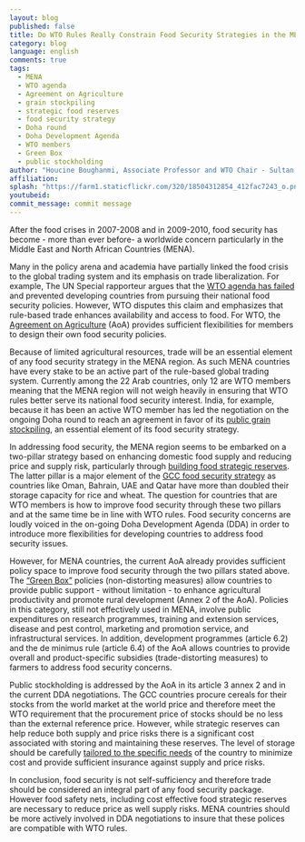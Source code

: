 ```yaml
---
layout: blog
published: false
title: Do WTO Rules Really Constrain Food Security Strategies in the MENA Region?
category: blog
language: english
comments: true
tags: 
  - MENA
  - WTO agenda
  - Agreement on Agriculture
  - grain stockpiling
  - strategic food reserves
  - food security strategy
  - Doha round
  - Doha Development Agenda
  - WTO members
  - Green Box
  - public stockholding
author: "Houcine Boughanmi, Associate Professor and WTO Chair - Sultan Qaboos University"
affiliation: 
splash: "https://farm1.staticflickr.com/320/18504312854_412fac7243_o.png"
youtubeid: 
commit_message: commit message
---
```

After the food crises in 2007-2008 and in 2009-2010, food security has become - more than ever before- a worldwide concern particularly in the Middle East and North African Countries (MENA).  
<!-- more -->

Many in the policy arena and academia have partially linked the food crisis to the global trading system and its emphasis on trade liberalization.  For example, The UN Special rapporteur argues that the [WTO agenda has failed](https://www.wto.org/english/news_e/news11_e/deschutter_2011_e.pdf) and prevented developing countries from pursuing their national food security policies. However, WTO disputes this claim and emphasizes that rule-based trade enhances availability and access to food. For WTO, the [Agreement on Agriculture](https://www.wto.org/english/news_e/news11_e/deschutter_2011_e.pdf) (AoA) provides sufficient flexibilities for members to design their own food security policies. 

Because of limited agricultural resources, trade will be an essential element of any food security strategy in the MENA region. As such MENA countries have every stake to be an active part of the rule-based global trading system. Currently among the 22 Arab countries, only 12 are WTO members meaning that the MENA region will not weigh heavily in ensuring that WTO rules better serve its national food security interest. India, for example, because it has been an active WTO member has led the negotiation on the ongoing Doha round to reach an agreement in favor of its [public grain stockpiling](http://www.nytimes.com/2014/11/14/business/international/us-india-agreement-clears-way-for-global-trade-deal.html?_r=1), an essential element of its food security strategy.

In addressing food security, the MENA region seems to be embarked on a two-pillar strategy based on enhancing domestic food supply and reducing price and supply risk, particularly through [building food strategic reserves](http://link.springer.com/article/10.1007%2Fs12571-010-0102-3). The latter pillar is a major element of the [GCC food security strategy](http://siteresources.worldbank.org/INTMENA/Resources/FoodSecfinal.pdf) as countries like Oman, Bahrain, UAE and Qatar have more than doubled their storage capacity for rice and wheat. The question for countries that are WTO members is how to improve food security through these two pillars and at the same time be in line with WTO rules. Food security concerns are loudly voiced in the on-going Doha Development Agenda (DDA) in order to introduce more flexibilities for developing countries to address food security issues. 

However, for MENA countries, the current AoA already provides sufficient policy space to improve food security through the two pillars stated above.  The [“Green Box”](https://www.wto.org/english/news_e/news11_e/deschutter_2011_e.pdf) policies (non-distorting measures) allow countries to provide public support - without limitation - to enhance agricultural productivity and promote rural development (Annex 2 of the AoA). Policies in this category, still not effectively used in MENA, involve public expenditures on research programmes, training and extension services, disease and pest control, marketing and promotion service, and infrastructural services. In addition, development programmes (article 6.2) and the de minimus rule (article 6.4) of the AoA allows countries to provide overall and product-specific subsidies (trade-distorting measures) to farmers to address food security concerns. 

Public stockholding is addressed by the AoA in its article 3 annex 2 and in the current DDA negotiations.  The GCC countries procure cereals for their stocks from the world market at the world price and therefore meet the WTO requirement that the procurement price of stocks should be no less than the external reference price. However, while strategic reserves can help reduce both supply and price risks there is a significant cost associated with storing and maintaining these reserves. The level of storage should be carefully [tailored to the specific needs](http://www.soif.org.uk/wp-content/uploads/2012/08/World-Bank-Food-Security-and-Storage-in-MENA.pdf) of the country to minimize cost and provide sufficient insurance against supply and price risks.

In conclusion, food security is not self-sufficiency and therefore trade should be considered an integral part of any food security package. However food safety nets, including cost effective food strategic reserves are necessary to reduce price as well supply risks. MENA countries should be more actively involved in DDA negotiations to insure that these polices are compatible with WTO rules.